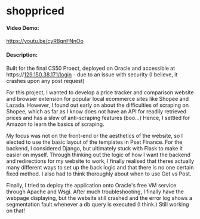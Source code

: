 # shoppriced
#### Video Demo:  
https://youtu.be/cyR8gnFNnOo
#### Description:

Built for the final CS50 Proect, deployed on Oracle and accessible at https://[129.150.38.171/login](http://129.150.38.171/login) - due to an issue with security (I believe, it crashes upon any post request)

For this project, I wanted to develop a price tracker and comparison website and browser extension for popular local ecommerce sites like Shopee and Lazada. However, I found out early on about the difficulties of scraping on Shopee, which as far as I know does not have an API for readily retrieved prices and has a slew of anti-scraping features (boo...) Hence, I settled for Amazon to learn the basics of scraping.

My focus was not on the front-end or the aesthetics of the website, so I elected to use the basic layout of the templates in Pset Finance. For the backend, I considered Django, but ultimately stuck with Flask to make it easier on myself. Through thinking out the logic of how I want the backend and redirections for my website to work, I finally realised that theres actually many different ways to set up the back logic and that there is no one certain fixed method. I also had to think thoroughly about when to use Get vs Post. 

Finally, I tried to deploy the application onto Oracle's free VM service through Apache and Wsgi. After much troubleshooting, I finally have the webpage displaying, but the website still crashed and the error log shows a segmentation fault whenever a db query is executed (I think.) Still working on that!
